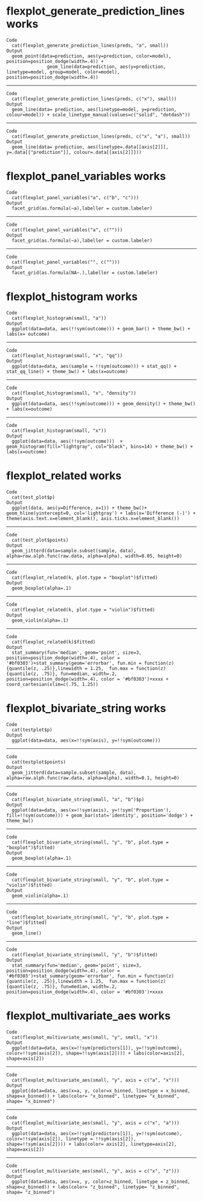 # flexplot_generate_prediction_lines works

    Code
      cat(flexplot_generate_prediction_lines(preds, "a", small))
    Output
      geom_point(data=prediction, aes(y=prediction, color=model),   position=position_dodge(width=.4)) + 
                   geom_line(data=prediction, aes(y=prediction, linetype=model, group=model, color=model), position=position_dodge(width=.4))

---

    Code
      cat(flexplot_generate_prediction_lines(preds, c("x"), small))
    Output
      geom_line(data= prediction, aes(linetype=model, y=prediction, colour=model)) + scale_linetype_manual(values=c("solid", "dotdash"))

---

    Code
      cat(flexplot_generate_prediction_lines(preds, c("x", "a"), small))
    Output
      geom_line(data= prediction, aes(linetype=.data[[axis[2]]], y=.data[["prediction"]], colour=.data[[axis[2]]]))

# flexplot_panel_variables works

    Code
      cat(flexplot_panel_variables("a", c("b", "c")))
    Output
      facet_grid(as.formula(~a),labeller = custom.labeler)

---

    Code
      cat(flexplot_panel_variables("a", c("")))
    Output
      facet_grid(as.formula(~a),labeller = custom.labeler)

---

    Code
      cat(flexplot_panel_variables("", c("")))
    Output
      facet_grid(as.formula(NA~.),labeller = custom.labeler)

# flexplot_histogram works

    Code
      cat(flexplot_histogram(small, "a"))
    Output
      ggplot(data=data, aes(!!sym(outcome))) + geom_bar() + theme_bw() + labs(x= outcome)

---

    Code
      cat(flexplot_histogram(small, "x", "qq"))
    Output
      ggplot(data=data, aes(sample = !!sym(outcome))) + stat_qq() + stat_qq_line() + theme_bw() + labs(x=outcome)

---

    Code
      cat(flexplot_histogram(small, "x", "density"))
    Output
      ggplot(data=data, aes(!!sym(outcome))) + geom_density() + theme_bw() + labs(x=outcome)

---

    Code
      cat(flexplot_histogram(small, "x"))
    Output
      ggplot(data=data, aes(!!sym(outcome)))  + geom_histogram(fill="lightgray", col="black", bins=14) + theme_bw() + labs(x=outcome)

# flexplot_related works

    Code
      cat(test_plot$p)
    Output
      ggplot(data, aes(y=Difference, x=1)) + theme_bw()+ geom_hline(yintercept=0, col='lightgray') + labs(x='Difference (-)') + theme(axis.text.x=element_blank(), axis.ticks.x=element_blank())

---

    Code
      cat(test_plot$points)
    Output
      geom_jitterd(data=sample.subset(sample, data), alpha=raw.alph.func(raw.data, alpha=alpha), width=0.05, height=0)

---

    Code
      cat(flexplot_related(k, plot.type = "boxplot")$fitted)
    Output
      geom_boxplot(alpha=.1)

---

    Code
      cat(flexplot_related(k, plot.type = "violin")$fitted)
    Output
      geom_violin(alpha=.1)

---

    Code
      cat(flexplot_related(k)$fitted)
    Output
      stat_summary(fun='median', geom='point', size=3, position=position_dodge(width=.4), color = '#bf0303')+stat_summary(geom='errorbar', fun.min = function(z){quantile(z, .25)},linewidth = 1.25,  fun.max = function(z) {quantile(z, .75)}, fun=median, width=.2, position=position_dodge(width=.4), color = '#bf0303')+xxxx + coord_cartesian(xlim=c(.75, 1.25))

# flexplot_bivariate_string works

    Code
      cat(testplot$p)
    Output
      ggplot(data=data, aes(x=!!sym(axis), y=!!sym(outcome)))

---

    Code
      cat(testplot$points)
    Output
      geom_jitterd(data=sample.subset(sample, data), alpha=raw.alph.func(raw.data, alpha=alpha), width=0.1, height=0)

---

    Code
      cat(flexplot_bivariate_string(small, "a", "b")$p)
    Output
      ggplot(data=data, aes(x=!!sym(axis), y=!!sym('Proportion'), fill=!!sym(outcome))) + geom_bar(stat='identity', position='dodge') + theme_bw()

---

    Code
      cat(flexplot_bivariate_string(small, "y", "b", plot.type = "boxplot")$fitted)
    Output
      geom_boxplot(alpha=.1)

---

    Code
      cat(flexplot_bivariate_string(small, "y", "b", plot.type = "violin")$fitted)
    Output
      geom_violin(alpha=.1)

---

    Code
      cat(flexplot_bivariate_string(small, "y", "b", plot.type = "line")$fitted)
    Output
      geom_line()

---

    Code
      cat(flexplot_bivariate_string(small, "y", "b")$fitted)
    Output
      stat_summary(fun='median', geom='point', size=3, position=position_dodge(width=.4), color = '#bf0303')+stat_summary(geom='errorbar', fun.min = function(z){quantile(z, .25)},linewidth = 1.25,  fun.max = function(z) {quantile(z, .75)}, fun=median, width=.2, position=position_dodge(width=.4), color = '#bf0303')+xxxx

# flexplot_multivariate_aes works

    Code
      cat(flexplot_multivariate_aes(small, "y", small, "x"))
    Output
      ggplot(data=data, aes(x=!!sym(predictors[1]), y=!!sym(outcome), color=!!sym(axis[2]), shape=!!sym(axis[2]))) + labs(color=axis[2], shape=axis[2])

---

    Code
      cat(flexplot_multivariate_aes(small, "y", axis = c("a", "x")))
    Output
      ggplot(data=data, aes(x=a, y, color=x_binned, linetype = x_binned, shape=x_binned)) + labs(color= "x_binned", linetype= "x_binned", shape= "x_binned")

---

    Code
      cat(flexplot_multivariate_aes(small, "y", axis = c("x", "a")))
    Output
      ggplot(data=data, aes(x=!!sym(predictors[1]), y=!!sym(outcome), color=!!sym(axis[2]), linetype = !!sym(axis[2]), shape=!!sym(axis[2]))) + labs(color= axis[2], linetype=axis[2], shape=axis[2])

---

    Code
      cat(flexplot_multivariate_aes(small, "y", axis = c("x", "z")))
    Output
      ggplot(data=data, aes(x=x, y, color=z_binned, linetype = z_binned, shape=z_binned)) + labs(color= "z_binned", linetype= "z_binned", shape= "z_binned")

